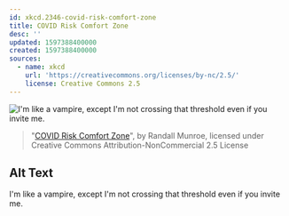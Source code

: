 ```yaml
---
id: xkcd.2346-covid-risk-comfort-zone
title: COVID Risk Comfort Zone
desc: ''
updated: 1597388400000
created: 1597388400000
sources:
  - name: xkcd
    url: 'https://creativecommons.org/licenses/by-nc/2.5/'
    license: Creative Commons 2.5
---
```

![I'm like a vampire, except I'm not crossing that threshold even if you invite me.](https://imgs.xkcd.com/comics/covid_risk_comfort_zone.png)
> "[COVID Risk Comfort Zone](https://xkcd.com/2346/)", by Randall Munroe, licensed under Creative Commons Attribution-NonCommercial 2.5 License

## Alt Text
I'm like a vampire, except I'm not crossing that threshold even if you invite me.
